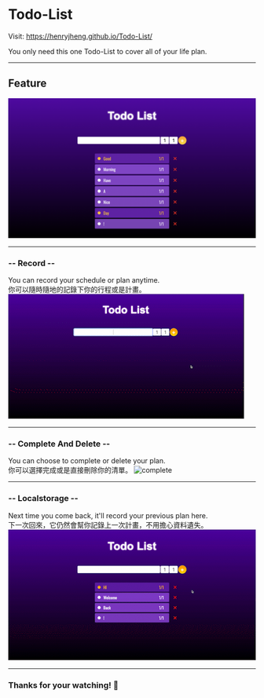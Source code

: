 # Todo-List

Visit: https://henryjheng.github.io/Todo-List/

You only need this one Todo-List to cover all of your life plan.

---
## Feature 

![COVER](https://github.com/AZKABANWARDEN/Todo-List/blob/bb4cbcae23a2ddf3bb5cc135145d317fda5c53b9/cover/cover.png?raw=true)

---

### -- Record --
You can record your schedule or plan anytime.
<br>
你可以隨時隨地的記錄下你的行程或是計畫。
![record](https://github.com/AZKABANWARDEN/Todo-List/blob/master/cover/Record.gif?raw=true)

---

### -- Complete And Delete --
You can choose to complete or delete your plan.
<br>
你可以選擇完成或是直接刪除你的清單。
![complete](https://github.com/AZKABANWARDEN/Todo-List/blob/master/cover/CandD.gif?raw=true)

---

### -- Localstorage --

Next time you come back, it'll record your previous plan here.
<br>
下一次回來，它仍然會幫你記錄上一次計畫，不用擔心資料遺失。
![localstorage](https://github.com/AZKABANWARDEN/Todo-List/blob/master/cover/Localstorage.gif?raw=true)

---

### Thanks for your watching! :sheep: 
